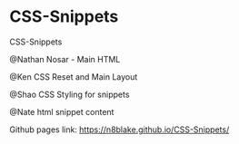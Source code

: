 # CSS-Snippets
CSS-Snippets

@Nathan Nosar - Main HTML

@Ken CSS Reset and Main Layout

@Shao CSS Styling for snippets

@Nate html snippet content

Github pages link: https://n8blake.github.io/CSS-Snippets/